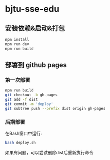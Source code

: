 # bjtu-sse-edu

## 安装依赖&启动&打包

```sh
npm install
npm run dev
npm run build
```

## 部署到 github pages

### 第一次部署

```sh
npm run build
git checkout -b gh-pages
git add -f dist
git commit -m 'deploy'
git subtree push --prefix dist origin gh-pages
```

### 后期部署

在Bash窗口中运行:

```sh
bash deploy.sh
```

如果有问题，可以尝试删除dist后重新执行命令